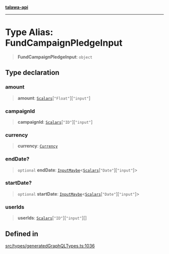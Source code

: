 [**talawa-api**](../../../README.md)

***

# Type Alias: FundCampaignPledgeInput

> **FundCampaignPledgeInput**: `object`

## Type declaration

### amount

> **amount**: [`Scalars`](Scalars.md)\[`"Float"`\]\[`"input"`\]

### campaignId

> **campaignId**: [`Scalars`](Scalars.md)\[`"ID"`\]\[`"input"`\]

### currency

> **currency**: [`Currency`](Currency.md)

### endDate?

> `optional` **endDate**: [`InputMaybe`](InputMaybe.md)\<[`Scalars`](Scalars.md)\[`"Date"`\]\[`"input"`\]\>

### startDate?

> `optional` **startDate**: [`InputMaybe`](InputMaybe.md)\<[`Scalars`](Scalars.md)\[`"Date"`\]\[`"input"`\]\>

### userIds

> **userIds**: [`Scalars`](Scalars.md)\[`"ID"`\]\[`"input"`\][]

## Defined in

[src/types/generatedGraphQLTypes.ts:1036](https://github.com/Suyash878/talawa-api/blob/095e6964ce2a06c1c30d1acf81b6162203f1db91/src/types/generatedGraphQLTypes.ts#L1036)
